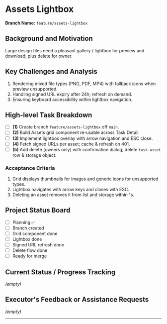 # Assets Lightbox

**Branch Name:** `feature/assets-lightbox`

## Background and Motivation
Large design files need a pleasant gallery / lightbox for preview and download, plus delete for owner.

## Key Challenges and Analysis
1. Rendering mixed file types (PNG, PDF, MP4) with fallback icons when preview unsupported.
2. Handling signed URL expiry after 24h; refresh on demand.
3. Ensuring keyboard accessibility within lightbox navigation.

## High-level Task Breakdown
- [ ] **(1)** Create branch `feature/assets-lightbox` off `main`.
- [ ] **(2)** Build Assets grid component re-usable across Task Detail.
- [ ] **(3)** Implement lightbox overlay with arrow navigation and ESC close.
- [ ] **(4)** Fetch signed URLs per asset; cache & refresh on 401.
- [ ] **(5)** Add delete (owners only) with confirmation dialog; delete `task_asset` row & storage object.

### Acceptance Criteria
1. Grid displays thumbnails for images and generic icons for unsupported types.
2. Lightbox navigates with arrow keys and closes with ESC.
3. Deleting an asset removes it from list and storage within 1s.

## Project Status Board
- [ ] Planning ✅
- [ ] Branch created
- [ ] Grid component done
- [ ] Lightbox done
- [ ] Signed URL refresh done
- [ ] Delete flow done
- [ ] Ready for merge

## Current Status / Progress Tracking
*(empty)*

## Executor's Feedback or Assistance Requests
*(empty)*

--- 